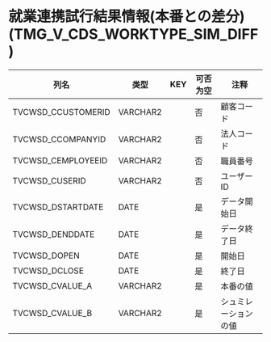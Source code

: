 # 就業連携試行結果情報(本番との差分)(TMG_V_CDS_WORKTYPE_SIM_DIFF)
| 列名   | 类型   | KEY  | 可否为空 | 注释   |
| ---- | ---- | ---- | ---- | ---- |
|TVCWSD_CCUSTOMERID|VARCHAR2||否|顧客コード|
|TVCWSD_CCOMPANYID|VARCHAR2||否|法人コード|
|TVCWSD_CEMPLOYEEID|VARCHAR2||否|職員番号|
|TVCWSD_CUSERID|VARCHAR2||否|ユーザーID|
|TVCWSD_DSTARTDATE|DATE||是|データ開始日|
|TVCWSD_DENDDATE|DATE||是|データ終了日|
|TVCWSD_DOPEN|DATE||是|開始日|
|TVCWSD_DCLOSE|DATE||是|終了日|
|TVCWSD_CVALUE_A|VARCHAR2||是|本番の値|
|TVCWSD_CVALUE_B|VARCHAR2||是|シュミレーションの値|
